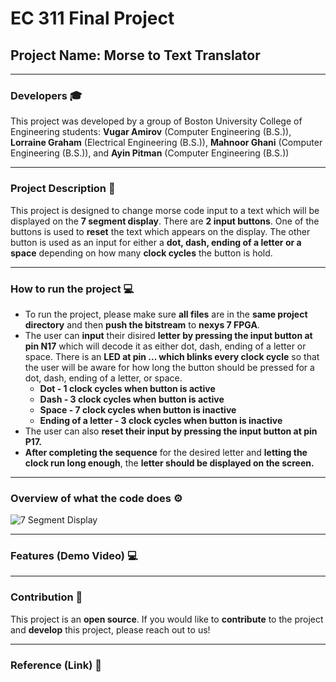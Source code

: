 # EC 311 Final Project

## Project Name: Morse to Text Translator

---

### Developers 🎓
This project was developed by a group of Boston University College of Engineering students: **Vugar Amirov** (Computer Engineering (B.S.)), **Lorraine Graham** (Electrical Engineering (B.S.)), **Mahnoor Ghani** (Computer Engineering (B.S.)), and **Ayin Pitman** (Computer Engineering (B.S.))

---

### Project Description 📌

This project is designed to change morse code input to a text which will be displayed on the **7 segment display**. There are **2 input buttons**. One of the buttons is used to **reset** the text which appears on the display. The other button is used as an input for either a **dot, dash, ending of a letter or a space** depending on how many **clock cycles** the button is hold.

---

### How to run the project 💻

- To run the project, please make sure **all files** are in the **same project directory** and then **push the bitstream** to **nexys 7 FPGA**.
- The user can **input** their disired **letter by pressing the input button at pin N17** which will decode it as either dot, dash, ending of a letter or space. There is an **LED at pin ... which blinks every clock cycle** so that the user will be aware for how long the button should be pressed for a dot, dash, ending of a letter, or space.
  - **Dot - 1 clock cycles when button is active**
  - **Dash - 3 clock cycles when button is active**
  - **Space - 7 clock cycles when button is inactive**
  - **Ending of a letter - 3 clock cycles when button is inactive**
- The user can also **reset their input by pressing the input button at pin P17.**
- **After completing the sequence** for the desired letter and **letting the clock run long enough**, the **letter should be displayed on the screen.**

---

### Overview of what the code does ⚙️

![7 Segment Display](https://github.com/user-attachments/assets/7eecfccb-f94e-4952-b30a-9871299064d3)

---

### Features (Demo Video) 💻



---

### Contribution 💼

This project is an **open source**. If you would like to **contribute** to the project and **develop** this project, please reach out to us!

---

### Reference (Link) 📄








